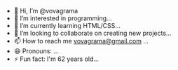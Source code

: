 - 👋 Hi, I’m @vovagrama
- 👀 I’m interested in programming...
- 🌱 I’m currently learning HTML/CSS...
- 💞️ I’m looking to collaborate on creating new projects...
- 📫 How to reach me vovagrama@gmail.com ...
- 😄 Pronouns: ...
- ⚡ Fun fact: I'm 62 years old...

<!---
vovagrama/vovagrama is a ✨ special ✨ repository because its `README.md` (this file) appears on your GitHub profile.
You can click the Preview link to take a look at your changes.
--->

